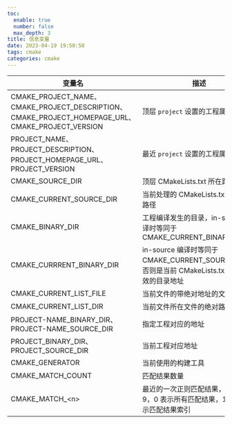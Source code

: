 ```yaml
---
toc:
  enable: true
  number: false
  max_depth: 3
title: 信息变量
date: 2023-04-19 19:50:50
tags: cmake
categories: cmake
---
```


变量名|描述|
-|-|
CMAKE_PROJECT_NAME、CMAKE_PROJECT_DESCRIPTION、CMAKE_PROJECT_HOMEPAGE_URL、CMAKE_PROJECT_VERSION|顶层 `project` 设置的工程属性
PROJECT_NAME、PROJECT_DESCRIPTION、PROJECT_HOMEPAGE_URL、PROJECT_VERSION|最近 `project` 设置的工程属性
CMAKE_SOURCE_DIR|顶层 CMakeLists.txt 所在路径
CMAKE_CURRENT_SOURCE_DIR|当前处理的 CMakeLists.txt 所在的路径
CMAKE_BINARY_DIR|工程编译发生的目录，in-source 编译时等同于 CMAKE_CURRENT_BINARY_DIR
CMAKE_CURRRENT_BINARY_DIR|in-source 编译时等同于 CMAKE_CURRENT_SOURCE_DIR，否则是当前 CMakeLists.txt 将要生效的目录地址
CMAKE_CURRENT_LIST_FILE|当前文件的带绝对地址的文件名
CMAKE_CURRENT_LIST_DIR|当前文件所在文件的绝对路径
PROJECT-NAME_BINARY_DIR、PROJECT-NAME_SOURCE_DIR|指定工程对应的地址
PROJECT_BINARY_DIR、PROJECT_SOURCE_DIR|当前工程对应地址
CMAKE_GENERATOR|当前使用的构建工具
CMAKE_MATCH_COUNT|匹配结果数量
CMAKE_MATCH_\<n\>|最近的一次正则匹配结果，n 从 0 到 9，0 表示所有匹配结果，1 到 9 表示匹配结果索引